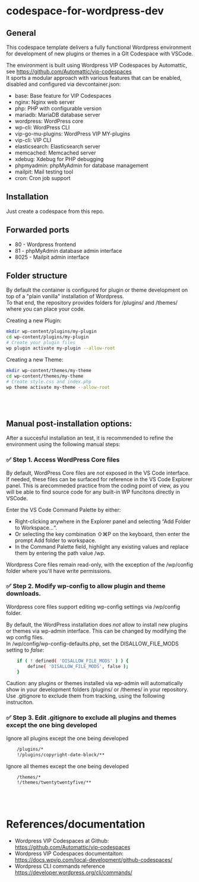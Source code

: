 # codespace-for-wordpress-dev

## General

This codespace template delivers a fully functional Wordpress environment for development of new plugins or themes in a GIt Codespace with VSCode.

The environment is built using Wordpress VIP Codespaces by Automattic, see https://github.com/Automattic/vip-codespaces    
It sports a modular approach with various features that can be enabled, disabled and configured via devcontainer.json:

- base: Base feature for VIP Codespaces
- nginx: Nginx web server
- php: PHP with configurable version
- mariadb: MariaDB database server
- wordpress: WordPress core
- wp-cli: WordPress CLI
- vip-go-mu-plugins: WordPress VIP MY-plugins
- vip-cli: VIP CLI
- elasticsearch: Elasticsearch server
- memcached: Memcached server
- xdebug: Xdebug for PHP debugging
- phpmyadmin: phpMyAdmin for database management
- mailpit: Mail testing tool
- cron: Cron job support

## Installation

Just create a codespace from this repo.

## Forwarded ports
- 80 - Wordpress frontend
- 81 - phpMyAdmin database admin interface
- 8025 - Mailpit admin interface

## Folder structure

By default the container is configured for plugin or theme development on top of a "plain vanilla" installation of Wordpress.    
To that end, the repository provides folders for /plugins/ and /themes/ where you can place your code.

Creating a new Plugin:
```bash
mkdir wp-content/plugins/my-plugin
cd wp-content/plugins/my-plugin
# Create your plugin files
wp plugin activate my-plugin --allow-root
```

Creating a new Theme:
```bash
mkdir wp-content/themes/my-theme
cd wp-content/themes/my-theme
# Create style.css and index.php
wp theme activate my-theme --allow-root
```


<br><br>
## Manual post-installation options:
After a succesful installation an test, it is recommended to refine the environment using the following manual steps:

### ✅ Step 1. Access WordPress Core files
By default, WordPress Core files are *not* exposed in the VS Code interface. If needed, these files can be surfaced for reference in the VS Code Explorer panel.
This is arecommeded practice from the coding point of view, as you will be able to find source code for any built-in WP funcitons directly in VSCode.

Enter the VS Code Command Palette by either:
- Right-clicking anywhere in the Explorer panel and selecting “Add Folder to Workspace…“.
- Or selecting the key combination ⇧⌘P on the keyboard, then enter the prompt Add folder to workspace.
- In the Command Palette field, highlight any existing values and replace them by entering the path value /wp.

Wordpress Core files remain read-only, with the exception of the /wp/config folder where you'll have write permissions.

### ✅ Step 2. Modify wp-config to allow plugin and theme downloads.
Wordpress core files support editing wp-config settings via /wp/config folder.

By default, the WordPress installation does *not* allow to install new plugins or themes via wp-admin interface. This can be changed by modifying the wp config files.    
In /wp/config/wp-config-defaults.php, set the DISALLOW_FILE_MODS setting to *false*:
```bash
    if ( ! defined( 'DISALLOW_FILE_MODS' ) ) {
        define( 'DISALLOW_FILE_MODS', false );
    }
```
Caution: any plugins or themes installed via wp-admin will automatically show in your development folders /plugins/ or /themes/ in your repository.
Use .gitignore to exclude them from tracking, using the following instruciton. 

### ✅ Step 3. Edit .gitignore to exclude all plugins and themes except the one bing developed

Ignore all plugins except the one being developed
```bash
    /plugins/*
    !/plugins/copyright-date-block/**
```
Ignore all themes except the one being developed
```bash
    /themes/*
    !/themes/twentytwentyfive/**
```



<br><br>
# References/documentation

- Wordpress VIP Codespaces at Github: https://github.com/Automattic/vip-codespaces
- Wordpress VIP Codespaces documentaiton: https://docs.wpvip.com/local-development/github-codespaces/
- Wordpress CLI commands reference https://developer.wordpress.org/cli/commands/


